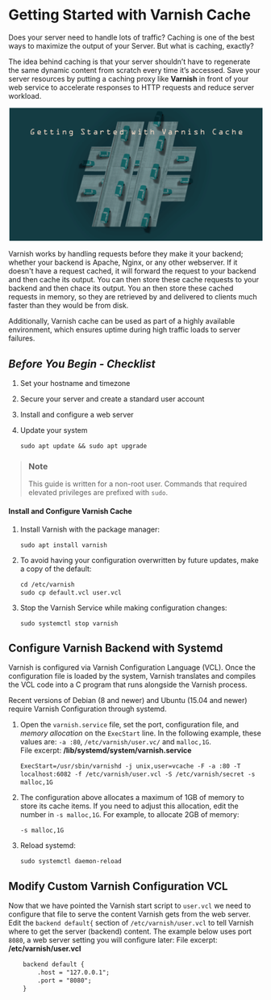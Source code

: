 # Getting Started with Varnish Cache

Does your server need to handle lots of traffic? Caching is one of the best ways to maximize the output of your Server. But what is caching, exactly?

The idea behind caching is that your server shouldn’t have to regenerate the same dynamic content from scratch every time it’s accessed. Save your server resources by putting a caching proxy like **Varnish** in front of your web service to accelerate responses to HTTP requests and reduce server workload.  

![alt text](https://github.com/kbab6aoo/HowToArticles/blob/myRedHatPackageManager/HowToArticles/varnish.png)  

Varnish works by handling requests before they make it your backend; whether your backend is Apache, Nginx, or any other webserver.  If it doesn't have a request cached, it will forward the request to your backend and then cache its output.  You can then store these cache requests to your backend and then chace its output.  You an then store these cached requests in memory, so they are retrieved by and delivered to clients much faster than they would be from disk.  

Additionally, Varnish cache can be used as part of a highly available environment, which ensures uptime during high traffic loads to server failures.  

## _Before You Begin - Checklist_  

1.	Set your hostname and timezone
2.	Secure your server and create a standard user account 
3.	Install and configure a web server
4.	Update your system
	
		sudo apt update && sudo apt upgrade
>### Note
>This guide is written for a non-root user.  Commands that required elevated privileges are prefixed with `sudo`.

#### Install and Configure Varnish Cache

1.	Install Varnish with the package manager:

		sudo apt install varnish
2.	To avoid having your configuration overwritten by future updates, make a copy of the default:

		cd /etc/varnish
		sudo cp default.vcl user.vcl
3.	Stop the Varnish Service while making configuration changes:

		sudo systemctl stop varnish

## Configure Varnish Backend with Systemd
Varnish is configured via Varnish Configuration Language (VCL).  Once the configuration file is loaded by the system, Varnish translates and compiles the VCL code into a C program that runs alongside the Varnish process.  

Recent versions of Debian (8 and newer) and Ubuntu (15.04 and newer) require Varnish Configuration through systemd.

1.	Open the `varnish.service` file, set the port, configuration file, and _memory allocation_ on the `ExecStart` line.  In the following example, these values are: `-a :80`, `/etc/varnish/user.vc/` and `malloc,1G`.  
File excerpt: **/lib/systemd/system/varnish.service**

		ExecStart=/usr/sbin/varnishd -j unix,user=vcache -F -a :80 -T localhost:6082 -f /etc/varnish/user.vcl -S /etc/varnish/secret -s malloc,1G

2.	The configuration above allocates a maximum of 1GB of memory to store its cache items.  If you need to adjust this allocation, edit the number in `-s malloc,1G`.  For example, to allocate 2GB of memory:

		-s malloc,1G
3.	Reload systemd:

		sudo systemctl daemon-reload

## Modify Custom Varnish Configuration VCL

Now that we have pointed the Varnish start script to `user.vcl` we need to configure that file to serve the content Varnish gets from the web server.  Edit the `backend default{` section of `/etc/varnish/user.vcl` to tell Varnish where to get the server (backend) content.  The example below uses port `8080`, a web server setting you will configure later:
File excerpt: **/etc/varnish/user.vcl**

		backend default {
			.host = "127.0.0.1";
			.port = "8080";
		}



















